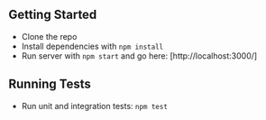 ## Getting Started

* Clone the repo
* Install dependencies with `npm install`
* Run server with `npm start` and go here:
[http://localhost:3000/]
## Running Tests

* Run unit and integration tests: `npm test`